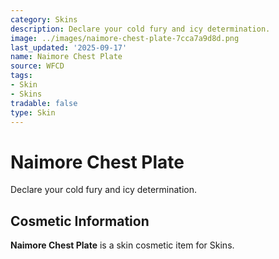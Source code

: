 ```yaml
---
category: Skins
description: Declare your cold fury and icy determination.
image: ../images/naimore-chest-plate-7cca7a9d8d.png
last_updated: '2025-09-17'
name: Naimore Chest Plate
source: WFCD
tags:
- Skin
- Skins
tradable: false
type: Skin
---
```


# Naimore Chest Plate

Declare your cold fury and icy determination.

## Cosmetic Information

**Naimore Chest Plate** is a skin cosmetic item for Skins.

